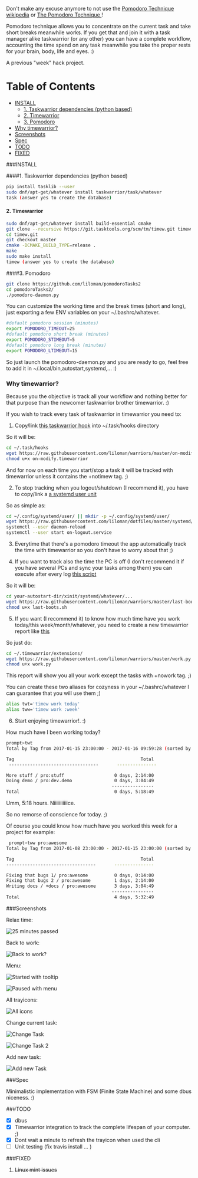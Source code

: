 
Don't make any excuse anymore to not use the [Pomodoro Technique wikipedia](https://en.wikipedia.org/wiki/Pomodoro_Technique) or [The Pomodoro Technique ](technique.pdf)!

Pomodoro technique allows you to concentrate on the current task and take short breaks meanwhile works.
If you get that and join it with a task manager alike taskwarrior (or any other) you can have a complete workflow, accounting the time spend on any task meanwhile you take the proper rests for your brain, body, life and eyes. :)

A previous "week" hack project.


Table of Contents
=================

  * [INSTALL](#INSTALL)
     * [1. Taskwarrior dependencies (python based)](#1-taskwarrior-dependencies-python-based)
     * [2. Timewarrior](#2-timewarrior)
     * [3. Pomodoro](#3-pomodoro)
  * [Why timewarrior?](#why-timewarrior)
  * [Screenshots](#screenshots)
  * [Spec](#spec)
  * [TODO](#todo)
  * [FIXED](#fixed)



###INSTALL 

####1. Taskwarrior dependencies (python based)

```bash
pip install tasklib --user
sudo dnf/apt-get/whatever install taskwarrior/task/whatever
task (answer yes to create the database)
```

#### 2. Timewarrior

```bash
sudo dnf/apt-get/whatever install build-essential cmake 
git clone --recursive https://git.tasktools.org/scm/tm/timew.git timew.git
cd timew.git
git checkout master 
cmake -DCMAKE_BUILD_TYPE=release .
make
sudo make install
timew (answer yes to create the database)
```

####3. Pomodoro

```bash
git clone https://github.com/liloman/pomodoroTasks2
cd pomodoroTasks2/
./pomodoro-daemon.py
```

You can customize the working time and the break times (short and long), just exporting a few ENV variables on your ~/.bashrc/whatever.

```bash
#default pomodoro session (minutes)
export POMODORO_TIMEOUT=25
#default pomodoro short break (minutes)
export POMODORO_STIMEOUT=5
#default pomodoro long break (minutes)
export POMODORO_LTIMEOUT=15
```


So just launch the pomodoro-daemon.py and you are ready to go, feel free to add it in ~/.local/bin,autostart,systemd,... :)


### Why timewarrior?

Because you the objective is track all your workflow and nothing better for that purpose than the newcomer taskwarrior brother timewarrior. :)

If you wish to track every task of taskwarrior in timewarrior you need to:

1. Copy/link [this taskwarrior hook](https://github.com/liloman/warriors/blob/master/on-modify.timewarrior) into ~/.task/hooks directory 

 So it will be: 

 ```bash
 cd ~/.task/hooks
 wget https://raw.githubusercontent.com/liloman/warriors/master/on-modify.timewarrior
 chmod u+x on-modify.timewarrior
 ```

 And for now on each time you start/stop a task it will be tracked with timewarrior unless it contains the +notimew tag. ;) 

2. To stop tracking when you logout/shutdown (I recommend it), you have to copy/link a [a systemd user unit](https://github.com/liloman/dotfiles/blob/master/systemd/.config/systemd/user/on-logout.service)

 So as simple as: 
 
 ```bash
 cd ~/.config/systemd/user/ || mkdir -p ~/.config/systemd/user/
 wget https://raw.githubusercontent.com/liloman/dotfiles/master/systemd/.config/systemd/user/on-logout.service
 systemctl --user daemon-reload
 systemctl --user start on-logout.service
 ```

3. Everytime that there's a pomodoro timeout the app automatically track the time with timewarrior so you don't have to worry about that ;)

4. If you want to track also the time the PC is off (I don't recommend it if you have several PCs and sync your tasks among them) you can execute after every log [this script](https://github.com/liloman/warriors/blob/master/last-boots.sh)

 So it will be: 
 
 ```bash
 cd your-autostart-dir/xinit/systemd/whatever/...
 wget https://raw.githubusercontent.com/liloman/warriors/master/last-boots.sh
 chmod u+x last-boots.sh
 
 ```

5. If you want (I recommend it) to know how much time have you work today/this week/month/whatever, you need to create a new timewarrior report like [this](https://github.com/liloman/warriors/blob/master/work.py)

 So just do:
 
 ```bash
 cd ~/.timewarrior/extensions/
 wget https://raw.githubusercontent.com/liloman/warriors/master/work.py
 chmod u+x work.py
 ```
 This report will show you all your work except the tasks with +nowork tag. ;)


 You can create these two aliases for cozyness in your ~/.bashrc/whatever I can guarantee that you will use them ;)
 
 
 ```bash
 alias twt='timew work today'
 alias tww='timew work :week'
 ```
 
6. Start enjoying timewarrior!. :) 


 How much have I been working today? 
 
 ```bash
 prompt>twt
 Total by Tag from 2017-01-15 23:00:00 - 2017-01-16 09:59:28 (sorted by time)
 
 Tag                                                Total
  ----------------------------------       ---------------
 
 More stuff / pro:stuff                   0 days, 2:14:00
 Doing demo / pro:dev.demo                0 days, 3:04:49
                                         ----------------                   
 Total                                    0 days, 5:18:49
 
 ```

 Umm, 5:18 hours. Niiiiiiiiiiice. 
 
 So no remorse of conscience for today. ;)
 
 Of course you could know how much have you worked this week for a project for example:
 
 ```bash
  prompt>tww pro:awesome
 Total by Tag from 2017-01-08 23:00:00 - 2017-01-15 23:00:00 (sorted by time)
 
 Tag                                                Total
 ----------------------------------       ---------------
 
 Fixing that bugs 1/ pro:awesome          0 days, 0:14:00
 Fixing that bugs 2 / pro:awesome         1 days, 2:14:00
 Writing docs / +docs / pro:awesome       3 days, 3:04:49
                                         ----------------                   
 Total                                    4 days, 5:32:49
 
 ```

###Screenshots

Relax time:

![25 minutes passed](images/screenshots/timer1.png "25 minutes passed")

Back to work:

![Back to work?](images/screenshots/timer2.png "Back to work?")

Menu:

![Started with tooltip](images/screenshots/started.png "Started with tooltip")

![Paused with menu](images/screenshots/paused.png "Paused with menu")

All trayicons:

![All icons](images/screenshots/all-icons.png "All icons")

Change current task:

![Change Task](images/screenshots/changeTask.png "Change task")

![Change Task 2](images/screenshots/changeTask2.png "Change task 2")

Add new task:

![Add new Task](images/screenshots/addTask.png "Add new Task")



###Spec

Minimalistic implementation with FSM (Finite State Machine) and some dbus niceness. :)


###TODO

- [x] dbus 
- [x] Timewarrior integration to track the complete lifespan of your computer. ;)
- [x] Dont wait a minute to refresh the trayicon when used the cli
- [ ] Unit testing \(fix travis install ... \)

###FIXED

1. ~~Linux mint issues~~
